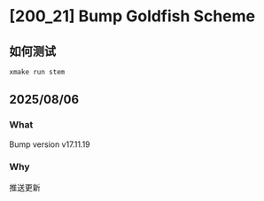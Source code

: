 # [200_21] Bump Goldfish Scheme

## 如何测试
```markdown
xmake run stem
```


## 2025/08/06

### What

Bump version v17.11.19


### Why

推送更新

